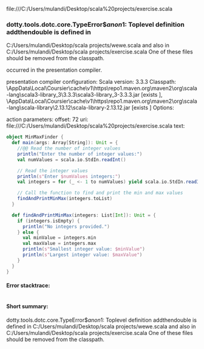 file:///C:/Users/mulandi/Desktop/scala%20projects/exercise.scala
### dotty.tools.dotc.core.TypeError$$anon$1: Toplevel definition addthendouble is defined in
  C:/Users/mulandi/Desktop/scala projects/wewe.scala
and also in
  C:/Users/mulandi/Desktop/scala projects/exercise.scala
One of these files should be removed from the classpath.

occurred in the presentation compiler.

presentation compiler configuration:
Scala version: 3.3.3
Classpath:
<HOME>\AppData\Local\Coursier\cache\v1\https\repo1.maven.org\maven2\org\scala-lang\scala3-library_3\3.3.3\scala3-library_3-3.3.3.jar [exists ], <HOME>\AppData\Local\Coursier\cache\v1\https\repo1.maven.org\maven2\org\scala-lang\scala-library\2.13.12\scala-library-2.13.12.jar [exists ]
Options:



action parameters:
offset: 72
uri: file:///C:/Users/mulandi/Desktop/scala%20projects/exercise.scala
text:
```scala
object MinMaxFinder {
  def main(args: Array[String]): Unit = {
    //@@ Read the number of integer values
    println("Enter the number of integer values:")
    val numValues = scala.io.StdIn.readInt()

    // Read the integer values
    println(s"Enter $numValues integers:")
    val integers = for (_ <- 1 to numValues) yield scala.io.StdIn.readInt()

    // Call the function to find and print the min and max values
    findAndPrintMinMax(integers.toList)
  }

  def findAndPrintMinMax(integers: List[Int]): Unit = {
    if (integers.isEmpty) {
      println("No integers provided.")
    } else {
      val minValue = integers.min
      val maxValue = integers.max
      println(s"Smallest integer value: $minValue")
      println(s"Largest integer value: $maxValue")
    }
  }
}

```



#### Error stacktrace:

```

```
#### Short summary: 

dotty.tools.dotc.core.TypeError$$anon$1: Toplevel definition addthendouble is defined in
  C:/Users/mulandi/Desktop/scala projects/wewe.scala
and also in
  C:/Users/mulandi/Desktop/scala projects/exercise.scala
One of these files should be removed from the classpath.